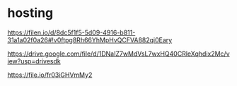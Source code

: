 # hosting

https://filen.io/d/8dc5f1f5-5d09-4916-b811-31a1a02f0a26#!v0ftpg8Rh66YhMpHvQCFVA882qi0Eary

https://drive.google.com/file/d/1DNaIZ7wMdVsL7wxHQ40CRleXqhdix2Mc/view?usp=drivesdk

https://file.io/fr03iGHVmMy2
